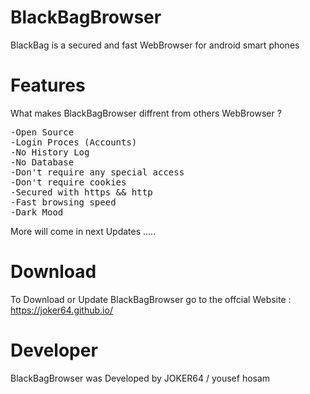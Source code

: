 # BlackBagBrowser
BlackBag is a secured and fast WebBrowser for android smart phones
# Features
What makes BlackBagBrowser diffrent from others WebBrowser ?
<pre>
-Open Source 
-Login Proces (Accounts)
-No History Log
-No Database 
-Don't require any special access
-Don't require cookies
-Secured with https && http 
-Fast browsing speed
-Dark Mood
</pre>
More will come in next Updates .....
# Download
To Download or Update BlackBagBrowser go to the offcial Website :
https://joker64.github.io/
# Developer 
BlackBagBrowser was Developed by JOKER64 / yousef hosam 
